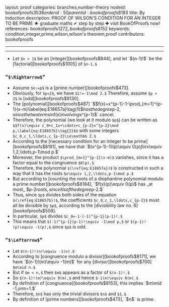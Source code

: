 layout: proof
categories: branches,number-theory
nodeid: bookofproofs$3538
orderid: 50
parentid: bookofproofs$8193
title: By Induction
description: PROOF OF WILSON'S CONDITION FOR AN INTEGER TO BE PRIME &#9733; graduate maths &#10004; step by step &#10010; visit BookOfProofs now!
references: bookofproofs$1272,bookofproofs$8152
keywords: condition,integer,prime,wilson,wilson's theorem,proof
contributors: bookofproofs

---


---

* Let `$n > 1$` be an [integer][bookofproofs$844], and let `$(n-1)!$` be the [factorial][bookofproofs$1005] of `$n-1.$` 

### "`$\Rightarrow$`"

* Assume `$n:=p$` is a [prime number][bookofproofs$473].
* Obviously, for `$p=2$`, we have `$1!=-1\mod 2.$` Therefore, assume `$p > 2$` is [odd][bookofproofs$8130].
* The [polynomial][bookofproofs$487] `$$f(x)=x^{p-1}-1-\prod_{m=1}^{p-1}(x-m)\label{eq:E18657a}\tag{1}$$` has the degree `$p-2$`, since the two terms in `$f(x)$` involving `$x^{p-1}$` cancel. 
* Therefore, the polynomial (we look at it modulo `$p$`) can be written as `$$f(x)\equiv c_0+c_1x+\cdots+c_{p-2}x^{p-2}\mod p,\label{eq:E18657b}\tag{2}$$` with some integers `$c_0,c_1,\ldots,c_{p-2}\in\mathbb Z.$`
* According to the [necessary condition for an integer to be prime][bookofproofs$8191], we have that `$(x^{p-1}-1)(p)\equiv 0(p)$` for `$x\equiv 1,2,\ldots,p-1\mod p.$` 
* Moreover, the product `$\prod_{m=1}^{p-1}(x-m)$` vanishes, since it has a factor equal to the congruence `$0(p).$`
* Therefore, the polynomial `$(\ref{eq:E18657a})$` is constructed in such a way that it has the roots `$x\equiv 1,2,\ldots,p-1\mod p.$` 
* But according to [counting the roots of a diophantine polynomial modulo a prime number][bookofproofs$8184], `$f(x)(p)\equiv 0(p)$` has _at most_ `$p-2$` roots, since it is of the degree `$p-2.$`
* Thus, since `$p$` divides both sides of the equation `$(\ref{eq:E18657b})$`, the coefficients `$c_0,c_1,\ldots,c_{p-2}$` must all be divisible by `$p$`, according to the [divisibility law no. 6][bookofproofs$508].
* In particular, `$p$` divides `$c_0=-1-(-1)^{p-1}(p-1)!.$` 
* This means that `$(-1)^{p-1}(p-1)!\equiv -1\mod p,$` or `$(p-1)!(p)\equiv -1(p),$` since `$p$` is odd.

### "`$\Leftarrow$`"

* Let `$(n-1)!(n)\equiv -1(n).$`
* According to [congruence modulo a divisor][bookofproofs$8171], we have `$(n-1)!(m)\equiv -1(m)$` for any [divisor][bookofproofs$700] `$m\mid n.$`
* But if `$m < n,$` then `$m$` appears as a factor of `$(n-1)!.$` 
* So `$(n-1)!(m)\equiv 0(m),$` and hence `$-1(m)\equiv 0(m).$`
* By definition of [congruence][bookofproofs$8153], this implies `$m\mid -1,$` or `$m=1.$`
* Therefore, `$n$` has only the trivial divisors `$n$` and `$1.$`
* By definition of [prime numbers][bookofproofs$473], `$n$` is prime.
